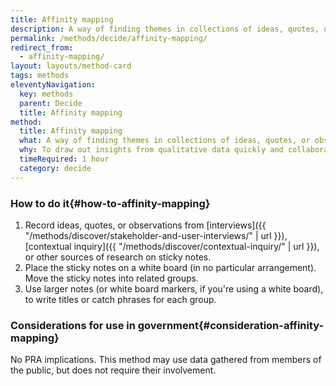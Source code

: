 ```yaml
---
title: Affinity mapping
description: A way of finding themes in collections of ideas, quotes, or observations.
permalink: /methods/decide/affinity-mapping/
redirect_from:
  - affinity-mapping/
layout: layouts/method-card
tags: methods
eleventyNavigation:
  key: methods
  parent: Decide
  title: Affinity mapping
method:
  title: Affinity mapping
  what: A way of finding themes in collections of ideas, quotes, or observations.
  why: To draw out insights from qualitative data quickly and collaboratively.
  timeRequired: 1 hour
  category: decide
---
```


### How to do it{#how-to-affinity-mapping}

1. Record ideas, quotes, or observations from [interviews]({{ "/methods/discover/stakeholder-and-user-interviews/" | url }}), [contextual inquiry]({{ "/methods/discover/contextual-inquiry/" | url }}), or other sources of research on sticky notes.
1. Place the sticky notes on a white board (in no particular arrangement). Move the sticky notes into related groups.
1. Use larger notes (or white board markers, if you're using a white board), to write titles or catch phrases for each group.

<section class="method--section method--section--government-considerations" markdown="1" >

### Considerations for use in government{#consideration-affinity-mapping}

No PRA implications. This method may use data gathered from members of the public, but does not require their involvement.
</section>
